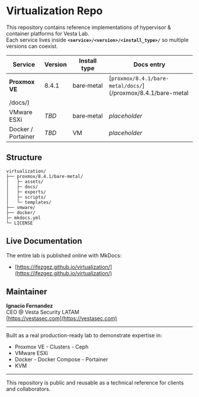 # Virtualization Repo

This repository contains reference implementations of hypervisor & container platforms for Vesta Lab.  
Each service lives inside **`<service>/<version>/<install_type>/`** so multiple versions can coexist.

| Service | Version | Install type | Docs entry |
|---------|---------|--------------|------------|
| **Proxmox VE** | 8.4.1 | bare‑metal | [`proxmox/8.4.1/bare-metal/docs/`](/proxmox/8.4.1/bare-metal
/docs/) |
| VMware ESXi | *TBD* | bare‑metal | _placeholder_ |
| Docker / Portainer | *TBD* | VM | _placeholder_ |

## Structure
```
virtualization/
├── proxmox/8.4.1/bare-metal/
│   ├─ assets/
│   ├─ docs/
│   ├─ exports/
│   ├─ scripts/
│   └─ templates/
├── vmware/
├── docker/
├─ mkdocs.yml
└─ LICENSE
```
## Live Documentation

The entire lab is published online with MkDocs:  
- [https://ifezgez.github.io/virtualization/](https://ifezgez.github.io/virtualization/)

## Maintainer

**Ignacio Fernandez**  
CEO @ Vesta Security LATAM  
[https://vestasec.com](https://vestasec.com)

---

Built as a real production-ready lab to demonstrate expertise in:
- Proxmox VE - Clusters - Ceph
- VMware ESXi
- Docker - Docker Compose - Portainer
- KVM 
---

This repository is public and reusable as a technical reference for clients and collaborators.
